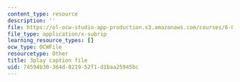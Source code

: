```yaml
---
content_type: resource
description: ''
file: https://ol-ocw-studio-app-production.s3.amazonaws.com/courses/6-042j-mathematics-for-computer-science-spring-2015/74594b30364d821952f1d1baa25945bc_HZLKDC9OSaQ.srt
file_type: application/x-subrip
learning_resource_types: []
ocw_type: OCWFile
resourcetype: Other
title: 3play caption file
uid: 74594b30-364d-8219-52f1-d1baa25945bc
---
```

